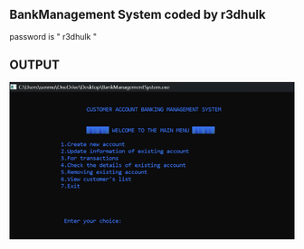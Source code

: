 ## BankManagement System coded by r3dhulk
password is " r3dhulk "
## OUTPUT
![](BankManagementSystem.png)